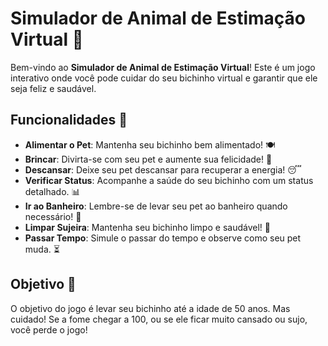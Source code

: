 # Simulador de Animal de Estimação Virtual 🐾

Bem-vindo ao **Simulador de Animal de Estimação Virtual**! Este é um jogo interativo onde você pode cuidar do seu bichinho virtual e garantir que ele seja feliz e saudável. 

## Funcionalidades 🌟

- **Alimentar o Pet**: Mantenha seu bichinho bem alimentado! 🍽️
- **Brincar**: Divirta-se com seu pet e aumente sua felicidade! 🎉
- **Descansar**: Deixe seu pet descansar para recuperar a energia! 😴
- **Verificar Status**: Acompanhe a saúde do seu bichinho com um status detalhado. 📊
- **Ir ao Banheiro**: Lembre-se de levar seu pet ao banheiro quando necessário! 🚻
- **Limpar Sujeira**: Mantenha seu bichinho limpo e saudável! 🧼
- **Passar Tempo**: Simule o passar do tempo e observe como seu pet muda. ⏳

## Objetivo 🎯

O objetivo do jogo é levar seu bichinho até a idade de 50 anos. Mas cuidado! Se a fome chegar a 100, ou se ele ficar muito cansado ou sujo, você perde o jogo!
